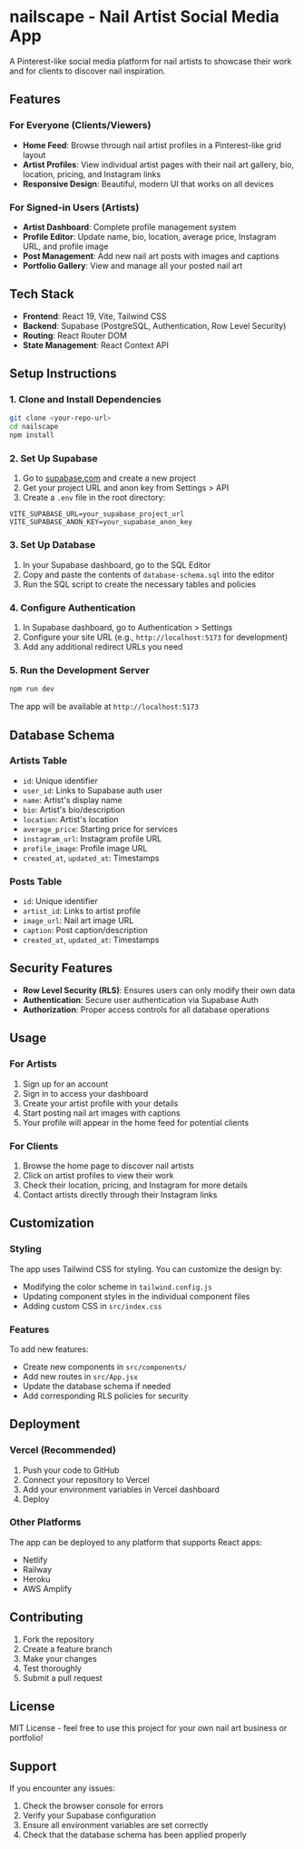 # nailscape - Nail Artist Social Media App

A Pinterest-like social media platform for nail artists to showcase their work and for clients to discover nail inspiration.

## Features

### For Everyone (Clients/Viewers)
- **Home Feed**: Browse through nail artist profiles in a Pinterest-like grid layout
- **Artist Profiles**: View individual artist pages with their nail art gallery, bio, location, pricing, and Instagram links
- **Responsive Design**: Beautiful, modern UI that works on all devices

### For Signed-in Users (Artists)
- **Artist Dashboard**: Complete profile management system
- **Profile Editor**: Update name, bio, location, average price, Instagram URL, and profile image
- **Post Management**: Add new nail art posts with images and captions
- **Portfolio Gallery**: View and manage all your posted nail art

## Tech Stack

- **Frontend**: React 19, Vite, Tailwind CSS
- **Backend**: Supabase (PostgreSQL, Authentication, Row Level Security)
- **Routing**: React Router DOM
- **State Management**: React Context API

## Setup Instructions

### 1. Clone and Install Dependencies

```bash
git clone <your-repo-url>
cd nailscape
npm install
```

### 2. Set Up Supabase

1. Go to [supabase.com](https://supabase.com) and create a new project
2. Get your project URL and anon key from Settings > API
3. Create a `.env` file in the root directory:

```env
VITE_SUPABASE_URL=your_supabase_project_url
VITE_SUPABASE_ANON_KEY=your_supabase_anon_key
```

### 3. Set Up Database

1. In your Supabase dashboard, go to the SQL Editor
2. Copy and paste the contents of `database-schema.sql` into the editor
3. Run the SQL script to create the necessary tables and policies

### 4. Configure Authentication

1. In Supabase dashboard, go to Authentication > Settings
2. Configure your site URL (e.g., `http://localhost:5173` for development)
3. Add any additional redirect URLs you need

### 5. Run the Development Server

```bash
npm run dev
```

The app will be available at `http://localhost:5173`

## Database Schema

### Artists Table
- `id`: Unique identifier
- `user_id`: Links to Supabase auth user
- `name`: Artist's display name
- `bio`: Artist's bio/description
- `location`: Artist's location
- `average_price`: Starting price for services
- `instagram_url`: Instagram profile URL
- `profile_image`: Profile image URL
- `created_at`, `updated_at`: Timestamps

### Posts Table
- `id`: Unique identifier
- `artist_id`: Links to artist profile
- `image_url`: Nail art image URL
- `caption`: Post caption/description
- `created_at`, `updated_at`: Timestamps

## Security Features

- **Row Level Security (RLS)**: Ensures users can only modify their own data
- **Authentication**: Secure user authentication via Supabase Auth
- **Authorization**: Proper access controls for all database operations

## Usage

### For Artists
1. Sign up for an account
2. Sign in to access your dashboard
3. Create your artist profile with your details
4. Start posting nail art images with captions
5. Your profile will appear in the home feed for potential clients

### For Clients
1. Browse the home page to discover nail artists
2. Click on artist profiles to view their work
3. Check their location, pricing, and Instagram for more details
4. Contact artists directly through their Instagram links

## Customization

### Styling
The app uses Tailwind CSS for styling. You can customize the design by:
- Modifying the color scheme in `tailwind.config.js`
- Updating component styles in the individual component files
- Adding custom CSS in `src/index.css`

### Features
To add new features:
- Create new components in `src/components/`
- Add new routes in `src/App.jsx`
- Update the database schema if needed
- Add corresponding RLS policies for security

## Deployment

### Vercel (Recommended)
1. Push your code to GitHub
2. Connect your repository to Vercel
3. Add your environment variables in Vercel dashboard
4. Deploy

### Other Platforms
The app can be deployed to any platform that supports React apps:
- Netlify
- Railway
- Heroku
- AWS Amplify

## Contributing

1. Fork the repository
2. Create a feature branch
3. Make your changes
4. Test thoroughly
5. Submit a pull request

## License

MIT License - feel free to use this project for your own nail art business or portfolio!

## Support

If you encounter any issues:
1. Check the browser console for errors
2. Verify your Supabase configuration
3. Ensure all environment variables are set correctly
4. Check that the database schema has been applied properly
